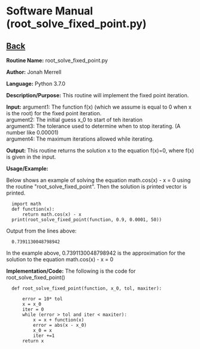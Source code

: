# Software Manual (root_solve_fixed_point.py)

## [Back](../softwaremanual)

**Routine Name:**           root_solve_fixed_point.py

**Author:** Jonah Merrell

**Language:** Python 3.7.0

**Description/Purpose:** This routine will implement the fixed point iteration.

**Input:** argument1: The function f(x) (which we assume is equal to 0 when x is the root) for the fixed point iteration.<br>
		   argument2: The initial guess x_0 to start of teh iteration<br>
           argument3: The tolerance used to determine when to stop iterating. (A number like 0.00001)<br>
		   argument4: The maximum iterations allowed while iterating.<br>
		   
**Output:** This routine returns the solution x to the equation f(x)=0, where f(x) is given in the input.

**Usage/Example:**

Below shows an example of solving the equation math.cos(x) - x = 0 using the routine "root_solve_fixed_point".
 Then the solution is printed vector is printed. 

      import math
	  def function(x):
          return math.cos(x) - x
      print(root_solve_fixed_point(function, 0.9, 0.0001, 50))

Output from the lines above:

      0.7391130048798942

In the example above, 0.7391130048798942 is the approximation for the solution to the equation math.cos(x) - x = 0

**Implementation/Code:** The following is the code for root_solve_fixed_point()
      
      def root_solve_fixed_point(function, x_0, tol, maxiter):
      
          error = 10* tol
          x = x_0
          iter = 0
          while (error > tol and iter < maxiter):
              x = x + function(x)
              error = abs(x - x_0)
              x_0 = x
              iter +=1
          return x

